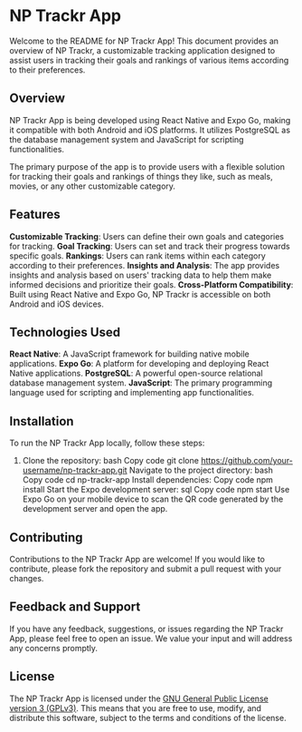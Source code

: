 # NP Trackr App
Welcome to the README for NP Trackr App! This document provides an overview of NP Trackr, a customizable tracking application designed to assist users in tracking their goals and rankings of various items according to their preferences.

## Overview
NP Trackr App is being developed using React Native and Expo Go, making it compatible with both Android and iOS platforms. It utilizes PostgreSQL as the database management system and JavaScript for scripting functionalities.

The primary purpose of the app is to provide users with a flexible solution for tracking their goals and rankings of things they like, such as meals, movies, or any other customizable category.

## Features
**Customizable Tracking**: Users can define their own goals and categories for tracking.
**Goal Tracking**: Users can set and track their progress towards specific goals.
**Rankings**: Users can rank items within each category according to their preferences.
**Insights and Analysis**: The app provides insights and analysis based on users' tracking data to help them make informed decisions and prioritize their goals.
**Cross-Platform Compatibility**: Built using React Native and Expo Go, NP Trackr is accessible on both Android and iOS devices.

## Technologies Used
**React Native**: A JavaScript framework for building native mobile applications.
**Expo Go**: A platform for developing and deploying React Native applications.
**PostgreSQL**: A powerful open-source relational database management system.
**JavaScript**: The primary programming language used for scripting and implementing app functionalities.

## Installation
To run the NP Trackr App locally, follow these steps:

1. Clone the repository:
bash
Copy code
git clone https://github.com/your-username/np-trackr-app.git
Navigate to the project directory:
bash
Copy code
cd np-trackr-app
Install dependencies:
Copy code
npm install
Start the Expo development server:
sql
Copy code
npm start
Use Expo Go on your mobile device to scan the QR code generated by the development server and open the app.

## Contributing
Contributions to the NP Trackr App are welcome! If you would like to contribute, please fork the repository and submit a pull request with your changes.

## Feedback and Support
If you have any feedback, suggestions, or issues regarding the NP Trackr App, please feel free to open an issue. We value your input and will address any concerns promptly.

## License

The NP Trackr App is licensed under the [GNU General Public License version 3 (GPLv3)](LICENSE). This means that you are free to use, modify, and distribute this software, subject to the terms and conditions of the license.


